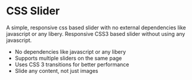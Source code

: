 # CSS Slider
<p>A simple, responsive css based slider with no external dependencies like javascript or any libery.
Responsive CSS3 based slider without using any javascript.</p>
<ul>
<li>No dependencies like javascript or any libery</li>
<li>Supports multiple sliders on the same page</li>
<li>Uses CSS 3 transitions for better performance</li>
<li>Slide any content, not just images</li>
</ul>
